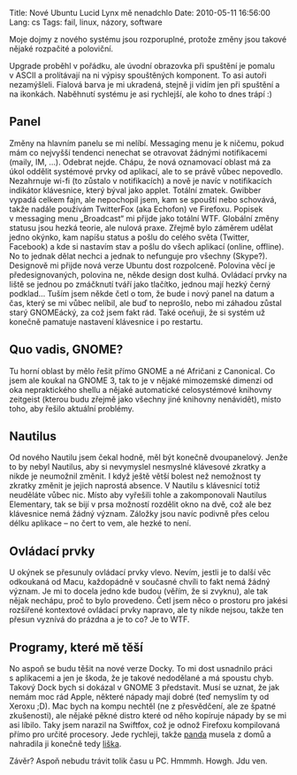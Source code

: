 Title: Nové Ubuntu Lucid Lynx mě nenadchlo
Date: 2010-05-11 16:56:00
Lang: cs
Tags: fail, linux, názory, software

Moje dojmy z nového systému jsou rozporuplné, protože změny jsou takové nějaké rozpačité a poloviční.

Upgrade proběhl v pořádku, ale úvodní obrazovka při spuštění je pomalu v ASCII a prolítávají na ni výpisy spouštěných komponent. To asi autoři nezamýšleli. Fialová barva je mi ukradená, stejně ji vidím jen při spuštění a na ikonkách. Naběhnutí systému je asi rychlejší, ale koho to dnes trápí :)

## Panel

Změny na hlavním panelu se mi nelíbí. Messaging menu je k ničemu, pokud mám co nejvyšší tendenci nenechat se otravovat žádnými notifikacemi (maily, IM, …). Odebrat nejde. Chápu, že nová oznamovací oblast má za úkol oddělit systémové prvky od aplikací, ale to se právě vůbec nepovedlo. Nezahrnuje wi-fi (to zůstalo v notifikacích) a nově je navíc v notifikacích indikátor klávesnice, který býval jako applet. Totální zmatek. Gwibber vypadá celkem fajn, ale nepochopil jsem, kam se spouští nebo schovává, takže nadále používám TwitterFox (aka Echofon) ve Firefoxu. Popisek v messaging menu „Broadcast“ mi přijde jako totální WTF. Globální změny statusu jsou hezká teorie, ale nulová praxe. Zřejmě bylo záměrem udělat jedno okýnko, kam napíšu status a pošlu do celého světa (Twitter, Facebook) a kde si nastavím stav a pošlu do všech aplikací (online, offline). No to jednak dělat nechci a jednak to nefunguje pro všechny (Skype?). Designově mi přijde nová verze Ubuntu dost rozpolceně. Polovina věcí je předesignovaných, polovina ne, někde design dost kulhá. Ovládací prvky na liště se jednou po zmáčknutí tváří jako tlačítko, jednou mají hezký černý podklad… Tuším jsem někde četl o tom, že bude i nový panel na datum a čas, který se mi vůbec nelíbil, ale buď to neprošlo, nebo mi záhadou zůstal starý GNOMEácký, za což jsem fakt rád. Také oceňuji, že si systém už konečně pamatuje nastavení klávesnice i po restartu.

## Quo vadis, GNOME?

Tu horní oblast by mělo řešit přímo GNOME a né Afričani z Canonical. Co jsem ale koukal na GNOME 3, tak to je v nějaké mimozemské dimenzi od oka nepraktického shellu a nějaké automatické celosystémové knihovny zeitgeist (kterou budu zřejmě jako všechny jiné knihovny nenávidět), místo toho, aby řešilo aktuální problémy.

## Nautilus

Od nového Nautilu jsem čekal hodně, měl být konečně dvoupanelový. Jenže to by nebyl Nautilus, aby si nevymyslel nesmyslné klávesové zkratky a nikde je neumožnil změnit. I když ještě větší bolest než nemožnost ty zkratky změnit je jejich naprostá absence. V Nautilu s klávesnicí totiž neuděláte vůbec nic. Místo aby vyřešili tohle a zakomponovali Nautilus Elementary, tak se bijí v prsa možností rozdělit okno na dvě, což ale bez klávesnice nemá žádný význam. Záložky jsou navíc podivně přes celou délku aplikace – no čert to vem, ale hezké to není.

## Ovládací prvky

U okýnek se přesunuly ovládací prvky vlevo. Nevím, jestli je to další věc odkoukaná od Macu, každopádně v současné chvíli to fakt nemá žádný význam. Je mi to docela jedno kde budou (věřím, že si zvyknu), ale tak nějak nechápu, proč to bylo provedeno. Četl jsem něco o prostoru pro jakési rozšířené kontextové ovládací prvky napravo, ale ty nikde nejsou, takže ten přesun vyznívá do prázdna a je to co? Je to WTF.

## Programy, které mě těší

No aspoň se budu těšit na nové verze Docky. To mi dost usnadnilo práci s aplikacemi a jen je škoda, že je takové nedodělané a má spoustu chyb. Takový Dock bych si dokázal v GNOME 3 představit. Musí se uznat, že jak nemám moc rád Apple, některé nápady mají dobré (teď nemyslím ty od Xeroxu ;D). Mac bych na kompu nechtěl (ne z přesvědčení, ale ze špatné zkušenosti), ale nějaké pěkné distro které od něho kopíruje nápady by se mi asi líbilo. Taky jsem narazil na Swiftfox, což je odnož Firefoxu kompilovaná přímo pro určité procesory. Jede rychleji, takže [panda](http://en.wikipedia.org/wiki/Red_Panda) musela z domů a nahradila ji konečně tedy [liška](http://en.wikipedia.org/wiki/Swift_fox).

Závěr? Aspoň nebudu trávit tolik času u PC. Hmmmh. Howgh. Jdu ven.
